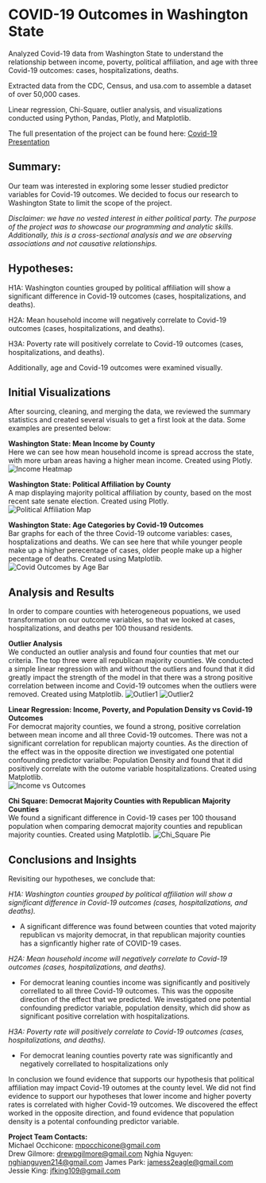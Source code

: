 #  **COVID-19 Outcomes in Washington State**

Analyzed Covid-19 data from Washington State to understand the relationship between income, poverty, political affiliation, and age with three Covid-19 outcomes: cases, hospitalizations, deaths.

Extracted data from the CDC, Census, and usa.com to assemble a dataset of over 50,000 cases.

Linear regression, Chi-Square, outlier analysis, and visualizations conducted using Python, Pandas, Plotly, and Matplotlib.

The full presentation of the project can be found here: [Covid-19 Presentation](https://github.com/mocchicone/Covid-19-Outcomes-in-Washington-State/blob/master/COVID-19%20Presentation.pptx)

## **Summary:** 

Our team was interested in exploring some lesser studied predictor variables for Covid-19 outcomes.  We decided to focus our research to Washington State to limit the scope of the project.  

*Disclaimer: we have no vested interest in either political party.  The purpose of the project was to showcase our programming and analytic skills. Additionally, this is a cross-sectional analysis and we are observing associations and not causative relationships.* 

## **Hypotheses:**

H1A: Washington counties grouped by political affiliation will show a significant difference in Covid-19 outcomes (cases, hospitalizations, and deaths).

H2A: Mean household income will negatively correlate to Covid-19 outcomes (cases, hospitalizations, and deaths).

H3A: Poverty rate will positively correlate to Covid-19 outcomes (cases, hospitalizations, and deaths).

Additionally, age and Covid-19 outcomes were examined visually.    

## **Initial Visualizations**

After sourcing, cleaning, and merging the data, we reviewed the summary statistics and created several visuals to get a first look at the data.  Some examples are presented below:

**Washington State: Mean Income by County**  
Here we can see how mean household income is spread accross the state, with more urban areas having a higher mean income.  Created using Plotly.   
![Income Heatmap](https://github.com/mocchicone/Covid-19-Outcomes-in-Washington-State/blob/master/Data%20Visualization/Visuals/Household%20Income%20Median.png)    
     
**Washington State: Political Affiliation by County**  
A map displaying majority political affiliation by county, based on the most recent sate senate election.  Created using Plotly.  
![Political Affiliation Map](https://github.com/mocchicone/Covid-19-Outcomes-in-Washington-State/blob/master/Data%20Visualization/Visuals/politics_map.png)    
    
**Washington State: Age Categories by Covid-19 Outcomes**  
Bar graphs for each of the three Covid-19 outcome variables: cases, hosptalizations and deaths.  We can see here that while younger people make up a higher perecentage of cases, older people make up a higher pecentage of deaths.  Created using Matplotlib.  
![Covid Outcomes by Age Bar](https://github.com/mocchicone/Covid-19-Outcomes-in-Washington-State/blob/master/Data%20Visualization/Visuals/Age%20Bar%20Graphs.PNG)    

## **Analysis and Results**  
In order to compare counties with heterogeneous popuations, we used transformation on our outcome variables, so that we looked at cases, hospitalizations, and deaths per 100 thousand residents.   

**Outlier Analysis**  
We conducted an outlier analysis and found four counties that met our criteria.  The top three were all republican majority counties.  We conducted a simple linear regression with and without the outliers and found that it did greatly impact the strength of the model in that there was a strong positive correlation between income and Covid-19 outcomes when the outliers were removed.  Created using Matplotlib.
![Outlier1](https://github.com/mocchicone/Covid-19-Outcomes-in-Washington-State/blob/master/Data%20Visualization/Visuals/Outlier%20Analysis.PNG)
![Outlier2](https://github.com/mocchicone/Covid-19-Outcomes-in-Washington-State/blob/master/Data%20Visualization/Visuals/Outlier%20Analysis2.PNG)

**Linear Regression: Income, Poverty, and Population Density vs Covid-19 Outcomes**  
For democrat majority counties, we found a strong, positive correlation between mean income and all three Covid-19 outcomes.  There was not a significant correlation for republican majorty counties.  As the direction of the effect was in the opposite direction we investigated one potential confounding predictor varialbe: Population Density and found that it did positively correlate with the outome variable hospitalizations.  Created using Matplotlib.    
![Income vs Outcomes](https://github.com/mocchicone/Covid-19-Outcomes-in-Washington-State/blob/master/Data%20Visualization/Visuals/Income%20vs%20Outcomes.PNG)

**Chi Square: Democrat Majority Counties with Republican Majority Counties**  
We found a significant difference in Covid-19 cases per 100 thousand population when comparing democrat majority counties and republican majority counties.  Created using Matplotlib.
![Chi_Square Pie](https://github.com/mocchicone/Covid-19-Outcomes-in-Washington-State/blob/master/Data%20Visualization/Visuals/Chi-Square.PNG)

## **Conclusions and Insights**  

Revisiting our hypotheses, we conclude that: 

*H1A: Washington counties grouped by political affiliation will show a significant difference in Covid-19 outcomes (cases, hospitalizations, and deaths).*
- A significant difference was found between counties that voted majority republican vs majority democrat, in that republican majority counties has a signficantly higher rate of COVID-19 cases.

*H2A: Mean household income will negatively correlate to Covid-19 outcomes (cases, hospitalizations, and deaths).*
-   For democrat leaning counties income was significantly and positively correllated to all three Covid-19 outcomes.  This was the opposite direction of the effect that we predicted.  We investigated one potential confounding predictor variable, population density, which did show as significant positive correlation with hospitalizations.  

*H3A: Poverty rate will positively correlate to Covid-19 outcomes (cases, hospitalizations, and deaths).*
-  For democrat leaning counties poverty rate was significantly and negatively correllated to hospitalizations only

In conclusion we found evidence that supports our hypothesis that political affiliation may impact Covid-19 outomes at the county level.  We did not find evidence to support our hypotheses that lower income and higher poverty rates is correlated with higher Covid-19 outcomes.  We discovered the effect worked in the opposite direction, and found evidence that population density is a potental confounding predictor variable.

**Project Team Contacts:**   
Michael Occhicone: mpocchicone@gmail.com  
Drew Gilmore: drewpgilmore@gmail.com 
Nghia Nguyen: nghianguyen214@gmail.com 
James Park: jamess2eagle@gmail.com     
Jessie King: jfking109@gmail.com  

